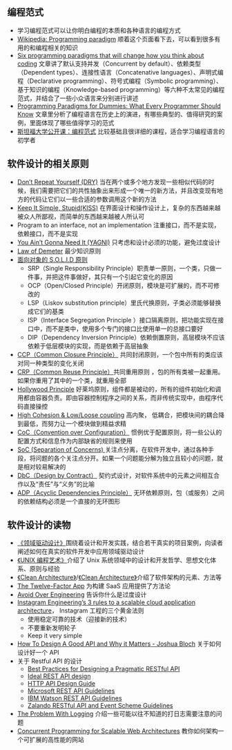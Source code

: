 ## 编程范式
+ 学习编程范式可以让你明白编程的本质和各种语言的编程方式
+ [Wikipedia: Programming paradigm](https://en.wikipedia.org/wiki/Programming_paradigm) 顺着这个页面看下去，可以看到很多有用的和编程相关的知识
+ [Six programming paradigms that will change how you think about coding](https://www.ybrikman.com/writing/2014/04/09/six-programming-paradigms-that-will/) 文章讲了默认支持并发（Concurrent by default）、依赖类型（Dependent types）、连接性语言（Concatenative languages）、声明式编程（Declarative programming）、符号式编程（Symbolic programming）、基于知识的编程（Knowledge-based programming）等六种不太常见的编程范式，并结合了一些小众语言来分别进行讲述
+ [Programming Paradigms for Dummies: What Every Programmer Should Know](https://www.info.ucl.ac.be/~pvr/VanRoyChapter.pdf) 文章里分析了编程语言在历史上的演进，有哪些典型的、值得研究的案例，里面体现了哪些值得学习的范式
+ [斯坦福大学公开课：编程范式](https://www.bilibili.com/video/BV1AF411E7f1?p=1) 比较基础且很详细的课程，适合学习编程语言的初学者

## 软件设计的相关原则
+ [Don’t Repeat Yourself (DRY)](http://en.wikipedia.org/wiki/Don%27t_repeat_yourself) 当在两个或多个地方发现一些相似代码的时候，我们需要把它们的共性抽象出来形成一个唯一的新方法，并且改变现有地方的代码让它们以一些合适的参数调用这个新的方法
+ [Keep It Simple, Stupid(KISS)](http://en.wikipedia.org/wiki/KISS_principle) 在界面设计和操作设计上，复杂的东西越来越被众人所鄙视，而简单的东西越来越被人所认可
+ Program to an interface, not an implementation 注重接口，而不是实现，依赖接口，而不是实现
+ [You Ain’t Gonna Need It (YAGNI)](http://en.wikipedia.org/wiki/You_Ain%27t_Gonna_Need_It)  只考虑和设计必须的功能，避免过度设计
+ [Law of Demeter](http://en.wikipedia.org/wiki/Principle_of_Least_Knowledge) 最少知识原则
+ [面向对象的 S.O.L.I.D 原则](http://en.wikipedia.org/wiki/Solid_(object-oriented_design))
    - SRP（Single Responsibility Principle）职责单一原则，一个类，只做一件事，并把这件事做好，其只有一个引起它变化的原因
    - OCP（Open/Closed Principle）开闭原则，模块是可扩展的，而不可修改的
    - LSP（Liskov substitution principle）里氏代换原则，子类必须能够替换成它们的基类
    - ISP（Interface Segregation Principle ）接口隔离原则，把功能实现在接口中，而不是类中，使用多个专门的接口比使用单一的总接口要好
    - DIP（Dependency Inversion Principle）依赖倒置原则，高层模块不应该依赖于低层模块的实现，而是依赖于高层抽象
+ [CCP（Common Closure Principle）](http://c2.com/cgi/wiki?CommonClosurePrinciple) 共同封闭原则，一个包中所有的类应该对同一种类型的变化关闭
+ [CRP（Common Reuse Principle）](http://wiki.c2.com/?CommonReusePrinciple)共同重用原则 ，包的所有类被一起重用。如果你重用了其中的一个类，就重用全部
+ [Hollywood Principle](http://en.wikipedia.org/wiki/Hollywood_Principle) 好莱坞原则，组件都是被动的，所有的组件初始化和调用都由容器负责。即由容器控制程序之间的关系，而非传统实现中，由程序代码直接操控
+ [High Cohesion & Low/Loose coupling](http://en.wikipedia.org/wiki/Coupling_(computer_science)) 高内聚， 低耦合，把模块间的耦合降到最低，而努力让一个模块做到精益求精
+ [CoC（Convention over Configuration）](http://en.wikipedia.org/wiki/Convention_over_Configuration) 惯例优于配置原则，将一些公认的配置方式和信息作为内部缺省的规则来使用
+ [SoC (Separation of Concerns) ](http://sulong.me/archives/99) 关注点分离，在软件开发中，通过各种手段，将问题的各个关注点分开。如果一个问题能分解为独立且较小的问题，就是相对较易解决的
+ [DbC（Design by Contract）](http://en.wikipedia.org/wiki/Design_by_contract) 契约式设计，对软件系统中的元素之间相互合作以及“责任”与“义务”的比喻
+ [ADP（Acyclic Dependencies Principle）](http://c2.com/cgi/wiki?AcyclicDependenciesPrinciple) 无环依赖原则，包（或服务）之间的依赖结构必须是一个直接的无环图形

## 软件设计的读物
+ [《领域驱动设计》](https://book.douban.com/subject/26819666/)围绕着设计和开发实践，结合若干真实的项目案例，向读者阐述如何在真实的软件开发中应用领域驱动设计
+ [《UNIX 编程艺术》](https://book.douban.com/subject/1467587/)介绍了 Unix 系统领域中的设计和开发哲学、思想文化体系、原则与经验
+ [《Clean Architecture》](https://8thlight.com/blog/uncle-bob/2012/08/13/the-clean-architecture.html)/[《Clean Architecture》](https://book.douban.com/subject/26915970/)介绍了软件架构的元素、方法等
+ [The Twelve-Factor App](https://12factor.net/) 为构建 SaaS 应用提供了方法论
+ [Avoid Over Engineering](https://medium.com/@rdsubhas/10-modern-software-engineering-mistakes-bc67fbef4fc8) 告诉你什么是过度设计
+ [Instagram Engineering’s 3 rules to a scalable cloud application architecture](https://medium.com/@DataStax/instagram-engineerings-3-rules-to-a-scalable-cloud-application-architecture-c44afed31406)， Instagram 工程的三个黄金法则
    - 使用稳定可靠的技术（迎接新的技术）
    - 不要重新发明轮子
    - Keep it very simple
+ [How To Design A Good API and Why it Matters - Joshua Bloch](https://www.infoq.com/presentations/effective-api-design) 关于如何设计好一个 API
+ 关于 Restful API 的设计
    - [Best Practices for Designing a Pragmatic RESTful API](https://www.vinaysahni.com/best-practices-for-a-pragmatic-restful-api)
    - [Ideal REST API design](https://betimdrenica.wordpress.com/2015/03/09/ideal-rest-api-design/)
    - [HTTP API Design Guide](https://github.com/interagent/http-api-design)
    - [Microsoft REST API Guidelines](https://github.com/Microsoft/api-guidelines/blob/vNext/Guidelines.md)
    - [IBM Watson REST API Guidelines](https://github.com/watson-developer-cloud/api-guidelines)
    - [Zalando RESTful API and Event Scheme Guidelines](https://opensource.zalando.com/restful-api-guidelines/)
+ [The Problem With Logging](https://blog.codinghorror.com/the-problem-with-logging/) 介绍一些可能以往不知道的打日志需要注意的问题
+ [Concurrent Programming for Scalable Web Architectures](http://berb.github.io/diploma-thesis/community/index.html)  教你如何架构一个可扩展的高性能的网站


